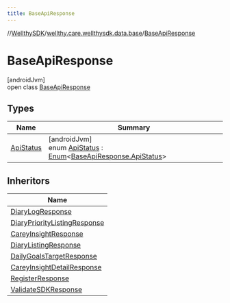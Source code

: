 ```yaml
---
title: BaseApiResponse
---
```

//[WellthySDK](../../../index.html)/[wellthy.care.wellthysdk.data.base](../index.html)/[BaseApiResponse](index.html)



# BaseApiResponse



[androidJvm]\
open class [BaseApiResponse](index.html)



## Types


| Name | Summary |
|---|---|
| [ApiStatus](-api-status/index.html) | [androidJvm]<br>enum [ApiStatus](-api-status/index.html) : [Enum](https://kotlinlang.org/api/latest/jvm/stdlib/kotlin/-enum/index.html)&lt;[BaseApiResponse.ApiStatus](-api-status/index.html)&gt; |


## Inheritors


| Name |
|---|
| [DiaryLogResponse](../../wellthy.care.wellthysdk.data.diary/-diary-log-response/index.html) |
| [DiaryPriorityListingResponse](../../wellthy.care.wellthysdk.data.diary/-diary-priority-listing-response/index.html) |
| [CareyInsightResponse](../../wellthy.care.wellthysdk.data.diary/-carey-insight-response/index.html) |
| [DiaryListingResponse](../../wellthy.care.wellthysdk.data.diary/-diary-listing-response/index.html) |
| [DailyGoalsTargetResponse](../../wellthy.care.wellthysdk.data.diary/-daily-goals-target-response/index.html) |
| [CareyInsightDetailResponse](../../wellthy.care.wellthysdk.data.diary/-carey-insight-detail-response/index.html) |
| [RegisterResponse](../../wellthy.care.wellthysdk.data.onboarding/-register-response/index.html) |
| [ValidateSDKResponse](../../wellthy.care.wellthysdk.data.onboarding/-validate-s-d-k-response/index.html) |

